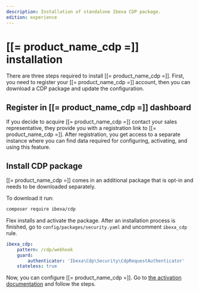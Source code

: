 ```yaml
---
description: Installation of standalone Ibexa CDP package.
edition: experience
---
```


# [[= product_name_cdp =]] installation

There are three steps required to install [[= product_name_cdp =]].
First, you need to register your [[= product_name_cdp =]] account, then you can download a CDP package and update the configuration.

## Register in [[= product_name_cdp =]] dashboard

If you decide to acquire [[= product_name_cdp =]] contact your sales representative, they provide you with a registration link to [[= product_name_cdp =]].
After registration, you get access to a separate instance where you can find data required for configuring, activating, and using this feature.

## Install CDP package

[[= product_name_cdp =]] comes in an additional package that is opt-in and needs to be downloaded separately.

To download it run:

```bash
composer require ibexa/cdp
```

Flex installs and activate the package.
After an installation process is finished, go to `config/packages/security.yaml` and uncomment `ibexa_cdp` rule.

```yaml
ibexa_cdp:
    pattern: /cdp/webhook
    guard:
        authenticator: 'Ibexa\Cdp\Security\CdpRequestAuthenticator'
    stateless: true
```

Now, you can configure [[= product_name_cdp =]].
Go to [the activation documentation](cdp_activation.md) and follow the steps.
